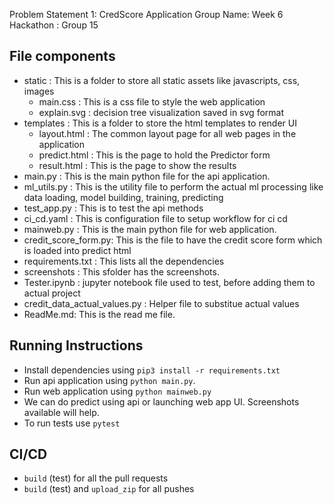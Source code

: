 Problem Statement 1: CredScore Application
Group Name: Week 6 Hackathon : Group 15

## File components
- static : This is a folder to store all static assets like javascripts, css, images
    - main.css : This is a css file to style the web application
    - explain.svg :  decision tree visualization saved in svg format
- templates : This is a folder to store the html templates to render UI
    - layout.html : The common layout page for all web pages in the application
    - predict.html : This is the page to hold the Predictor form
    - result.html : This is the page to show the results
- main.py : This is the main python file for the api application.
- ml_utils.py : This is the utility file to perform the actual ml processing like data loading, model building, training, predicting
- test_app.py : This is to test the api methods
- ci_cd.yaml : This is configuration file to setup workflow for ci cd
- mainweb.py : This is the main python file for web application.
- credit_score_form.py: This is the file to have the credit score form which is loaded into predict html
- requirements.txt : This lists all the dependencies
- screenshots : This sfolder has the screenshots.
- Tester.ipynb : jupyter notebook file used to test, before adding them to actual project
- credit_data_actual_values.py : Helper file to substitue actual values
- ReadMe.md: This is the read me file.


## Running Instructions
- Install dependencies using `pip3 install -r requirements.txt`
- Run api application using `python main.py`.
- Run web application using `python mainweb.py`
- We can do predict using api or launching web app UI. Screenshots available will help.
- To run tests use `pytest`

## CI/CD
- `build` (test) for all the pull requests
- `build` (test) and `upload_zip` for all pushes

